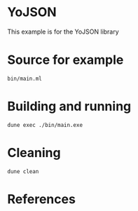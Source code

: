 # YoJSON

This example is for the YoJSON library

# Source for example

`bin/main.ml`

# Building and running

`dune exec ./bin/main.exe`

# Cleaning

`dune clean`

# References
